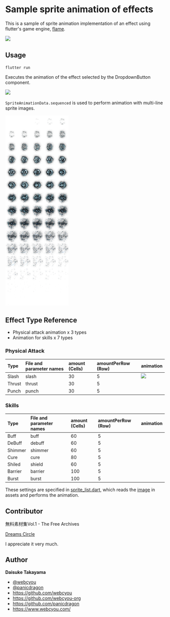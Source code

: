 # Sample sprite animation of effects 

This is a sample of sprite animation implementation of an effect using flutter's game engine, [flame](https://github.com/flame-engine).

<img width="400" src="https://user-images.githubusercontent.com/1584153/227728232-949da1c3-39c7-4870-b8ba-e8c758d8c78c.png">

## Usage

```
flutter run
```

Executes the animation of the effect selected by the DropdownButton component.

<img width="80" src="https://user-images.githubusercontent.com/1584153/227728362-193f76e2-5f82-4c63-80ac-c9491913423a.png">

`SpriteAnimationData.sequenced` is used to perform animation with multi-line sprite images.

<img width="200" src="https://github.com/flame-games/sprite_anime/blob/main/assets/images/cure.png">

## Effect Type Reference

- Physical attack animation x 3 types
- Animation for skills x 7 types

### Physical Attack

| Type | File and parameter names | amount (Cells) | amountPerRow (Row) | animation |
|:--------------|:--------------|:------------|:------------|:------------|
| Slash | slash | 30 | 5 | <img width="120" src="https://user-images.githubusercontent.com/1584153/227741121-75f1f72d-d57f-4cd0-8393-0343fe5ba33c.gif"> |
| Thrust | thrust | 30 | 5 | |
| Punch | punch | 30 | 5 | |


### Skills

| Type | File and parameter names | amount (Cells) | amountPerRow (Row) | animation |
|:--------------|:--------------|:------------|:------------|:------------|
| Buff | buff | 60 | 5 | |
| DeBuff | debuff | 60 | 5 | |
| Shimmer | shimmer | 60 | 5 | |
| Cure | cure | 80 | 5 | |
| Shiled | shield | 60 | 5 | |
| Barrier | barrier | 100 | 5 | |
| Burst | burst | 100 | 5 | |

These settings are specified in [sprite_list.dart](https://github.com/flame-games/sprite_anime/blob/main/lib/helpers/sprite_list.dart), which reads the [image](https://github.com/flame-games/sprite_anime/tree/main/assets/images) in assets and performs the animation.


## Contributor

無料素材集Vol.1 - The Free Archives

[Dreams Circle](https://booth.pm/ja/items/2122786)

I appreciate it very much.

## Author

**Daisuke Takayama**

-   [@webcyou](https://twitter.com/webcyou)
-   [@panicdragon](https://twitter.com/panicdragon)
-   <https://github.com/webcyou>
-   <https://github.com/webcyou-org>
-   <https://github.com/panicdragon>
-   <https://www.webcyou.com/>
